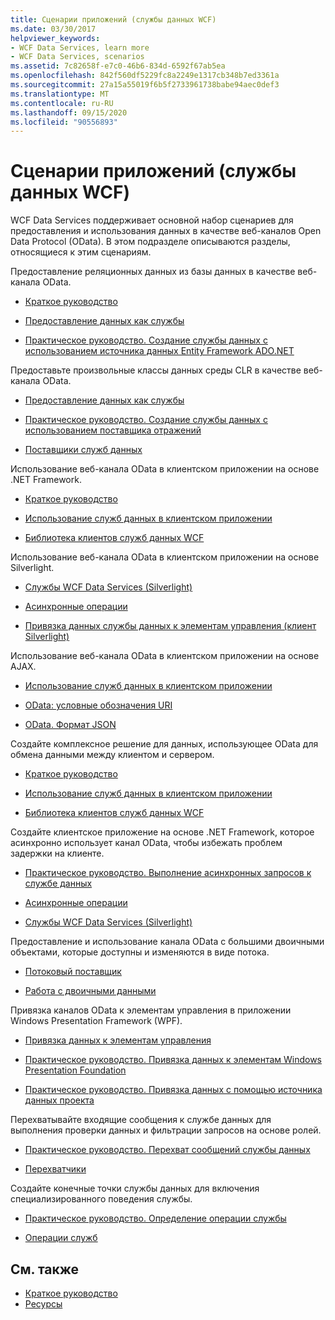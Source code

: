```yaml
---
title: Сценарии приложений (службы данных WCF)
ms.date: 03/30/2017
helpviewer_keywords:
- WCF Data Services, learn more
- WCF Data Services, scenarios
ms.assetid: 7c82658f-e7c0-46b6-834d-6592f67ab5ea
ms.openlocfilehash: 842f560df5229fc8a2249e1317cb348b7ed3361a
ms.sourcegitcommit: 27a15a55019f6b5f2733961738babe94aec0def3
ms.translationtype: MT
ms.contentlocale: ru-RU
ms.lasthandoff: 09/15/2020
ms.locfileid: "90556893"
---
```

# <a name="application-scenarios-wcf-data-services"></a>Сценарии приложений (службы данных WCF)

WCF Data Services поддерживает основной набор сценариев для предоставления и использования данных в качестве веб-каналов Open Data Protocol (OData). В этом подразделе описываются разделы, относящиеся к этим сценариям.

Предоставление реляционных данных из базы данных в качестве веб-канала OData.

- [Краткое руководство](quickstart-wcf-data-services.md)

- [Предоставление данных как службы](exposing-your-data-as-a-service-wcf-data-services.md)

- [Практическое руководство. Создание службы данных с использованием источника данных Entity Framework ADO.NET](create-a-data-service-using-an-adonet-ef-data-wcf.md)

Предоставьте произвольные классы данных среды CLR в качестве веб-канала OData.

- [Предоставление данных как службы](exposing-your-data-as-a-service-wcf-data-services.md)

- [Практическое руководство. Создание службы данных с использованием поставщика отражений](create-a-data-service-using-rp-wcf-data-services.md)

- [Поставщики служб данных](data-services-providers-wcf-data-services.md)

Использование веб-канала OData в клиентском приложении на основе .NET Framework.

- [Краткое руководство](quickstart-wcf-data-services.md)

- [Использование служб данных в клиентском приложении](using-a-data-service-in-a-client-application-wcf-data-services.md)

- [Библиотека клиентов служб данных WCF](wcf-data-services-client-library.md)

Использование веб-канала OData в клиентском приложении на основе Silverlight.

- [Службы WCF Data Services (Silverlight)](/previous-versions/windows/silverlight/dotnet-windows-silverlight/cc838234(v=vs.95))

- [Асинхронные операции](asynchronous-operations-wcf-data-services.md)

- [Привязка данных службы данных к элементам управления (клиент Silverlight)](/previous-versions/dotnet/wcf-data-services/ee681614(v=vs.103))

Использование веб-канала OData в клиентском приложении на основе AJAX.

- [Использование служб данных в клиентском приложении](using-a-data-service-in-a-client-application-wcf-data-services.md)

- [OData: условные обозначения URI](https://www.odata.org/documentation/odata-version-2-0/uri-conventions/)

- [OData. Формат JSON](https://www.odata.org/developers/protocols/json-format/)

Создайте комплексное решение для данных, использующее OData для обмена данными между клиентом и сервером.

- [Краткое руководство](quickstart-wcf-data-services.md)

- [Использование служб данных в клиентском приложении](using-a-data-service-in-a-client-application-wcf-data-services.md)

- [Библиотека клиентов служб данных WCF](wcf-data-services-client-library.md)

Создайте клиентское приложение на основе .NET Framework, которое асинхронно использует канал OData, чтобы избежать проблем задержки на клиенте.

- [Практическое руководство. Выполнение асинхронных запросов к службе данных](how-to-execute-asynchronous-data-service-queries-wcf-data-services.md)

- [Асинхронные операции](asynchronous-operations-wcf-data-services.md)

- [Службы WCF Data Services (Silverlight)](/previous-versions/windows/silverlight/dotnet-windows-silverlight/cc838234(v=vs.95))

Предоставление и использование канала OData с большими двоичными объектами, которые доступны и изменяются в виде потока.

- [Потоковый поставщик](streaming-provider-wcf-data-services.md)

- [Работа с двоичными данными](working-with-binary-data-wcf-data-services.md)

Привязка каналов OData к элементам управления в приложении Windows Presentation Framework (WPF).

- [Привязка данных к элементам управления](binding-data-to-controls-wcf-data-services.md)

- [Практическое руководство. Привязка данных к элементам Windows Presentation Foundation](bind-data-to-wpf-elements-wcf-data-services.md)

- [Практическое руководство. Привязка данных с помощью источника данных проекта](how-to-bind-data-using-a-project-data-source-wcf-data-services.md)

Перехватывайте входящие сообщения к службе данных для выполнения проверки данных и фильтрации запросов на основе ролей.

- [Практическое руководство. Перехват сообщений службы данных](how-to-intercept-data-service-messages-wcf-data-services.md)

- [Перехватчики](interceptors-wcf-data-services.md)

Создайте конечные точки службы данных для включения специализированного поведения службы.

- [Практическое руководство. Определение операции службы](how-to-define-a-service-operation-wcf-data-services.md)

- [Операции служб](service-operations-wcf-data-services.md)

## <a name="see-also"></a>См. также

- [Краткое руководство](quickstart-wcf-data-services.md)
- [Ресурсы](wcf-data-services-resources.md)
